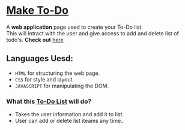# [Make To-Do](https://pavan432.github.io/make-to-do/)

A **web application** page used to create your To-Do list.\
This will intract with the user and give access to add and delete list of todo's.
**Check out** [here](https://pavan432.github.io/make-to-do/)

## Languages Uesd:

- `HTML` for structuring the web page.
- `CSS` for style and layout.
- `JAVASCRIPT` for manipulating the DOM.

### What this [To-Do List](https://pavan432.github.io/make-to-do/) will do?

- Takes the user information and add it to list.
- User can add or delete list iteams any time..
